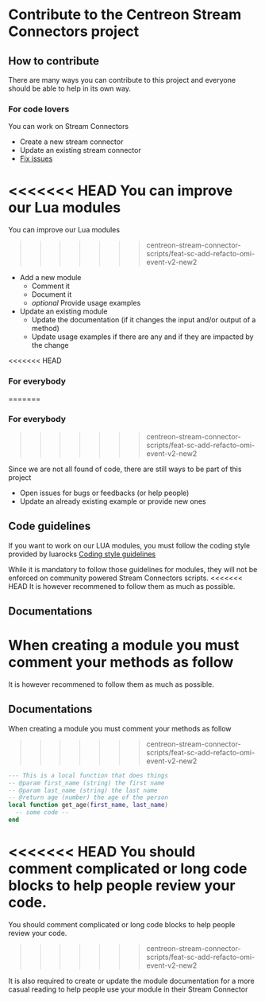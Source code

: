 # Contribute to the Centreon Stream Connectors project

## How to contribute

There are many ways you can contribute to this project and everyone should be able to help in its own way.

### For code lovers

You can work on Stream Connectors

- Create a new stream connector
- Update an existing stream connector
- [Fix issues](https://github.com/centreon/centreon-stream-connector-scripts/issues)

<<<<<<< HEAD
You can improve our Lua modules
=======
You can improve our Lua modules 
>>>>>>> centreon-stream-connector-scripts/feat-sc-add-refacto-omi-event-v2-new2

- Add a new module
  - Comment it
  - Document it
  - *optional* Provide usage examples
- Update an existing module
  - Update the documentation (if it changes the input and/or output of a method)
  - Update usage examples if there are any and if they are impacted by the change

<<<<<<< HEAD
### For everybody
=======
### For everybody 
>>>>>>> centreon-stream-connector-scripts/feat-sc-add-refacto-omi-event-v2-new2

Since we are not all found of code, there are still ways to be part of this project

- Open issues for bugs or feedbacks (or help people)
- Update an already existing example or provide new ones

## Code guidelines

If you want to work on our LUA modules, you must follow the coding style provided by luarocks
[Coding style guidelines](https://github.com/luarocks/lua-style-guide)

While it is mandatory to follow those guidelines for modules, they will not be enforced on community powered Stream Connectors scripts.
<<<<<<< HEAD
It is however recommened to follow them as much as possible.

## Documentations

When creating a module you must comment your methods as follow
=======
It is however recommened to follow them as much as possible. 

## Documentations

When creating a module you must comment your methods as follow 
>>>>>>> centreon-stream-connector-scripts/feat-sc-add-refacto-omi-event-v2-new2

```lua
--- This is a local function that does things
-- @param first_name (string) the first name 
-- @param last_name (string) the last name
-- @return age (number) the age of the person
local function get_age(first_name, last_name)
  -- some code --
end
```

<<<<<<< HEAD
You should comment complicated or long code blocks to help people review your code.
=======
You should comment complicated or long code blocks to help people review your code. 
>>>>>>> centreon-stream-connector-scripts/feat-sc-add-refacto-omi-event-v2-new2

It is also required to create or update the module documentation for a more casual reading to help people use your module in their Stream Connector
